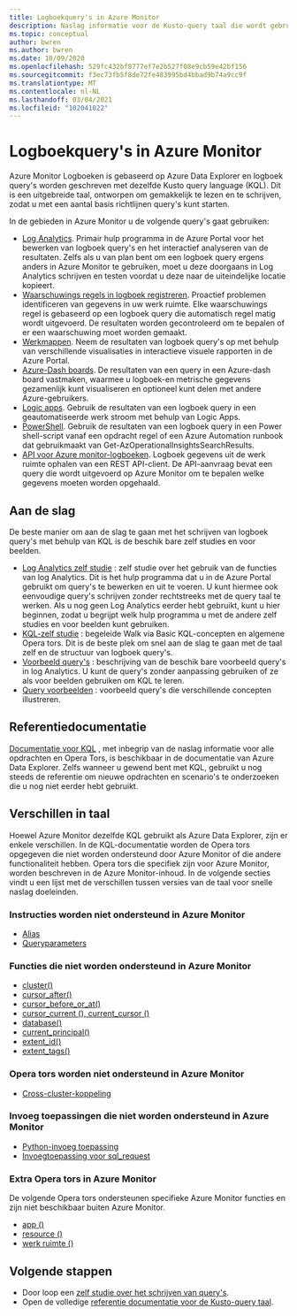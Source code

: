 ```yaml
---
title: Logboekquery's in Azure Monitor
description: Naslag informatie voor de Kusto-query taal die wordt gebruikt door Azure Monitor. Bevat extra elementen die specifiek zijn voor Azure Monitor en elementen die niet worden ondersteund in Azure Monitor-logboek query's.
ms.topic: conceptual
author: bwren
ms.author: bwren
ms.date: 10/09/2020
ms.openlocfilehash: 529fc432bf8777ef7e2b527f08e9cb59e42bf156
ms.sourcegitcommit: f3ec73fb5f8de72fe483995bd4bbad9b74a9cc9f
ms.translationtype: MT
ms.contentlocale: nl-NL
ms.lasthandoff: 03/04/2021
ms.locfileid: "102041022"
---
```

# <a name="log-queries-in-azure-monitor"></a>Logboekquery's in Azure Monitor
Azure Monitor Logboeken is gebaseerd op Azure Data Explorer en logboek query's worden geschreven met dezelfde Kusto query language (KQL). Dit is een uitgebreide taal, ontworpen om gemakkelijk te lezen en te schrijven, zodat u met een aantal basis richtlijnen query's kunt starten.

In de gebieden in Azure Monitor u de volgende query's gaat gebruiken:

- [Log Analytics](../logs/log-analytics-overview.md). Primair hulp programma in de Azure Portal voor het bewerken van logboek query's en het interactief analyseren van de resultaten. Zelfs als u van plan bent om een logboek query ergens anders in Azure Monitor te gebruiken, moet u deze doorgaans in Log Analytics schrijven en testen voordat u deze naar de uiteindelijke locatie kopieert.
- [Waarschuwings regels in logboek registreren](../alerts/alerts-overview.md). Proactief problemen identificeren van gegevens in uw werk ruimte.  Elke waarschuwings regel is gebaseerd op een logboek query die automatisch regel matig wordt uitgevoerd.  De resultaten worden gecontroleerd om te bepalen of er een waarschuwing moet worden gemaakt.
- [Werkmappen](../visualize/workbooks-overview.md). Neem de resultaten van logboek query's op met behulp van verschillende visualisaties in interactieve visuele rapporten in de Azure Portal.
- [Azure-Dash boards](../visualize/tutorial-logs-dashboards.md). De resultaten van een query in een Azure-dash board vastmaken, waarmee u logboek-en metrische gegevens gezamenlijk kunt visualiseren en optioneel kunt delen met andere Azure-gebruikers.
- [Logic apps](../logs/logicapp-flow-connector.md).  Gebruik de resultaten van een logboek query in een geautomatiseerde werk stroom met behulp van Logic Apps.
- [PowerShell](/powershell/module/az.operationalinsights/get-azoperationalinsightssearchresult). Gebruik de resultaten van een logboek query in een Power shell-script vanaf een opdracht regel of een Azure Automation runbook dat gebruikmaakt van Get-AzOperationalInsightsSearchResults.
- [API voor Azure monitor-logboeken](https://dev.loganalytics.io). Logboek gegevens uit de werk ruimte ophalen van een REST API-client.  De API-aanvraag bevat een query die wordt uitgevoerd op Azure Monitor om te bepalen welke gegevens moeten worden opgehaald.

## <a name="getting-started"></a>Aan de slag
De beste manier om aan de slag te gaan met het schrijven van logboek query's met behulp van KQL is de beschik bare zelf studies en voor beelden.

- [Log Analytics zelf studie](./log-analytics-tutorial.md) : zelf studie over het gebruik van de functies van log Analytics. Dit is het hulp programma dat u in de Azure Portal gebruikt om query's te bewerken en uit te voeren. U kunt hiermee ook eenvoudige query's schrijven zonder rechtstreeks met de query taal te werken. Als u nog geen Log Analytics eerder hebt gebruikt, kunt u hier beginnen, zodat u begrijpt welk hulp programma u met de andere zelf studies en voor beelden kunt gebruiken.
- [KQL-zelf studie](/azure/data-explorer/kusto/query/tutorial?pivots=azuremonitor) : begeleide Walk via Basic KQL-concepten en algemene Opera tors. Dit is de beste plek om snel aan de slag te gaan met de taal zelf en de structuur van logboek query's. 
- [Voorbeeld query's](../logs/example-queries.md) : beschrijving van de beschik bare voorbeeld query's in log Analytics. U kunt de query's zonder aanpassing gebruiken of ze als voor beelden gebruiken om KQL te leren.
- [Query voorbeelden](/azure/data-explorer/kusto/query/samples?pivots=azuremonitor) : voorbeeld query's die verschillende concepten illustreren.



## <a name="reference-documentation"></a>Referentiedocumentatie
[Documentatie voor KQL](/azure/data-explorer/kusto/query/) , met inbegrip van de naslag informatie voor alle opdrachten en Opera Tors, is beschikbaar in de documentatie van Azure Data Explorer. Zelfs wanneer u gewend bent met KQL, gebruikt u nog steeds de referentie om nieuwe opdrachten en scenario's te onderzoeken die u nog niet eerder hebt gebruikt.


## <a name="language-differences"></a>Verschillen in taal
Hoewel Azure Monitor dezelfde KQL gebruikt als Azure Data Explorer, zijn er enkele verschillen. In de KQL-documentatie worden de Opera tors opgegeven die niet worden ondersteund door Azure Monitor of die andere functionaliteit hebben. Opera tors die specifiek zijn voor Azure Monitor, worden beschreven in de Azure Monitor-inhoud. In de volgende secties vindt u een lijst met de verschillen tussen versies van de taal voor snelle naslag doeleinden.

### <a name="statements-not-supported-in-azure-monitor"></a>Instructies worden niet ondersteund in Azure Monitor

* [Alias](/azure/kusto/query/aliasstatement)
* [Queryparameters](/azure/kusto/query/queryparametersstatement)

### <a name="functions-not-supported-in-azure-monitor"></a>Functies die niet worden ondersteund in Azure Monitor

* [cluster()](/azure/kusto/query/clusterfunction)
* [cursor_after()](/azure/kusto/query/cursorafterfunction)
* [cursor_before_or_at()](/azure/kusto/query/cursorbeforeoratfunction)
* [cursor_current (), current_cursor ()](/azure/kusto/query/cursorcurrent)
* [database()](/azure/kusto/query/databasefunction)
* [current_principal()](/azure/kusto/query/current-principalfunction)
* [extent_id()](/azure/kusto/query/extentidfunction)
* [extent_tags()](/azure/kusto/query/extenttagsfunction)

### <a name="operators-not-supported-in-azure-monitor"></a>Opera tors worden niet ondersteund in Azure Monitor

* [Cross-cluster-koppeling](/azure/kusto/query/joincrosscluster)

### <a name="plugins-not-supported-in-azure-monitor"></a>Invoeg toepassingen die niet worden ondersteund in Azure Monitor

* [Python-invoeg toepassing](/azure/kusto/query/pythonplugin)
* [Invoegtoepassing voor sql_request](/azure/kusto/query/sqlrequestplugin)


### <a name="additional-operators-in-azure-monitor"></a>Extra Opera tors in Azure Monitor
De volgende Opera tors ondersteunen specifieke Azure Monitor functies en zijn niet beschikbaar buiten Azure Monitor.

* [app ()](../logs/app-expression.md)
* [resource ()](./resource-expression.md)
* [werk ruimte ()](../logs/workspace-expression.md)

## <a name="next-steps"></a>Volgende stappen
- Door loop een [zelf studie over het schrijven van query's](/azure/data-explorer/kusto/query/tutorial?pivots=azuremonitor).
- Open de volledige [referentie documentatie voor de Kusto-query taal](/azure/kusto/query/).